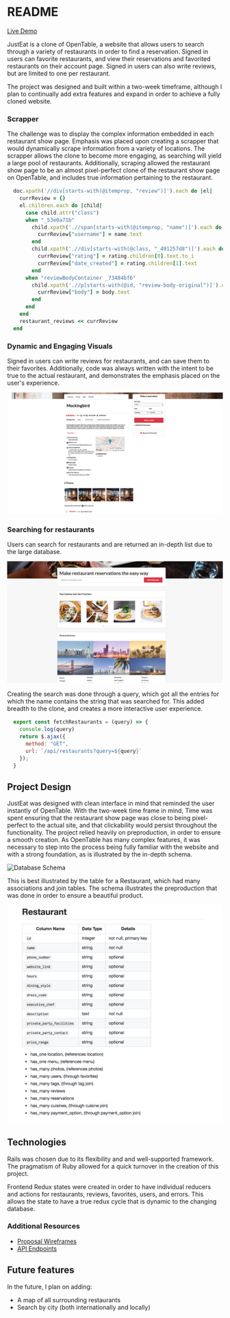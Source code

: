 # README

[Live Demo][heroku]

[heroku]: https://justeat.herokuapp.com/#/

JustEat is a clone of OpenTable, a website that allows users to search through a variety of restaurants in order to find a reservation. Signed in users can favorite restaurants, and view their reservations and favorited restaurants on their account page. Signed in users can also write reviews, but are limited to one per restaurant.

The project was designed and built within a two-week timeframe, although I plan to continually add extra features and expand in order to achieve a fully cloned website.

### Scrapper

The challenge was to display the complex information embedded in each restaurant show page. Emphasis was placed upon creating a scrapper that would dynamically scrape information from a variety of locations. The scrapper allows the clone to become more engaging, as searching will yield a large pool of restaurants. Additionally, scraping allowed the restaurant show page to be an almost pixel-perfect clone of the restaurant show page on OpenTable, and includes true information pertaining to the restaurant.  

```ruby
  doc.xpath('//div[starts-with(@itemprop, "review")]').each do |el|
    currReview = {}
    el.children.each do |child|
      case child.attr("class")
      when "_53e0a71b"
        child.xpath('.//span[starts-with(@itemprop, "name")]').each do |name|
          currReview["username"] = name.text
        end
        child.xpath('.//div[starts-with(@class, "_491257d8")]').each do |rating|
          currReview["rating"] = rating.children[0].text.to_i
          currReview["date_created"] = rating.children[1].text
        end
      when "reviewBodyContainer _73484bf6"
        child.xpath('.//p[starts-with(@id, "review-body-original")]').each do |body|
          currReview["body"] = body.text
        end
      end
    end
    restaurant_reviews << currReview
  end
```

### Dynamic and Engaging Visuals

Signed in users can write reviews for restaurants, and can save them to their favorites. Additionally, code was always written with the intent to be true to the actual restaurant, and demonstrates the emphasis placed on the user's experience.

![restaurant_show_page](https://github.com/as6730/JustEats/blob/master/app/assets/images/screenshots/restaurant_show_page.png)

### Searching for restaurants

Users can search for restaurants and are returned an in-depth list due to the large database.

![main_page](https://github.com/as6730/JustEats/blob/master/app/assets/images/screenshots/main_page.png)

Creating the search was done through a query, which got all the entries for which the name contains the string that was searched for. This added breadth to the clone, and creates a more interactive user experience.

```js
  export const fetchRestaurants = (query) => {
    console.log(query)
    return $.ajax({
      method: "GET",
      url: `/api/restaurants?query=${query}`
    });
  }
```
## Project Design

JustEat was designed with clean interface in mind that reminded the user instantly of OpenTable. With the two-week time frame in mind, Time was spent ensuring that the restaurant show page was close to being pixel-perfect to the actual site, and that clickability would persist throughout the functionality. The project relied heavily on preproduction, in order to ensure a smooth creation. As OpenTable has many complex features, it was necessary to step into the process being fully familiar with the website and with a strong foundation, as is illustrated by the in-depth schema.

![Database Schema](https://github.com/as6730/JustEats/wiki/schema)

This is best illustrated by the table for a Restaurant, which had many associations and join tables. The schema illustrates the preproduction that was done in order to ensure a beautiful product.

![restaurant_schema](https://github.com/as6730/JustEats/blob/master/app/assets/images/screenshots/restaurant_schema.png)

## Technologies

Rails was chosen due to its flexibility and and well-supported framework. The pragmatism of Ruby allowed for a quick turnover in the creation of this project.

Frontend Redux states were created in order to have individual reducers and actions for restaurants, reviews, favorites, users, and errors. This allows the state to have a true redux cycle that is dynamic to the changing database.

### Additional Resources
  * [Proposal Wireframes][wireframes]
  * [API Endpoints][apiEndPoints]

[wireframes]: https://github.com/as6730/JustEats/wiki/wireframes
[apiEndPoints]: https://github.com/as6730/JustEats/wiki/routes

## Future features

In the future, I plan on adding:
  * A map of all surrounding restaurants
  * Search by city (both internationally and locally)
